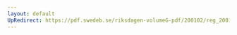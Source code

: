 ```yaml
---
layout: default
UpRedirect: https://pdf.swedeb.se/riksdagen-volumeG-pdf/200102/reg_200102/reg_200102_0230.pdf
---
```

